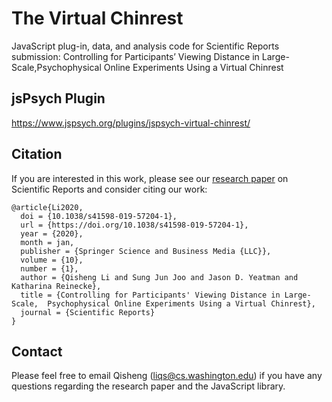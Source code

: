 # The Virtual Chinrest
JavaScript plug-in, data, and analysis code for Scientific Reports submission: Controlling for Participants’
Viewing Distance in Large-Scale,Psychophysical Online Experiments Using a Virtual Chinrest

## jsPsych Plugin
https://www.jspsych.org/plugins/jspsych-virtual-chinrest/

## Citation
If you are interested in this work, please see our [research paper](https://www.nature.com/articles/s41598-019-57204-1) on Scientific Reports and consider citing our work:

```
@article{Li2020,
  doi = {10.1038/s41598-019-57204-1},
  url = {https://doi.org/10.1038/s41598-019-57204-1},
  year = {2020},
  month = jan,
  publisher = {Springer Science and Business Media {LLC}},
  volume = {10},
  number = {1},
  author = {Qisheng Li and Sung Jun Joo and Jason D. Yeatman and Katharina Reinecke},
  title = {Controlling for Participants' Viewing Distance in Large-Scale,  Psychophysical Online Experiments Using a Virtual Chinrest},
  journal = {Scientific Reports}
}
```

## Contact
Please feel free to email Qisheng (liqs@cs.washington.edu) if you have any questions regarding the research paper and the JavaScript library.
